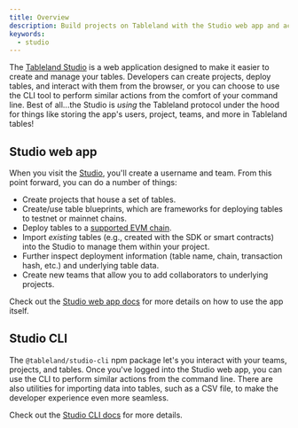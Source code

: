 ```yaml
---
title: Overview
description: Build projects on Tableland with the Studio web app and accompanying CLI tool.
keywords:
  - studio
---
```


The [Tableland Studio](https://studio.tableland.xyz/) is a web application designed to make it easier to create and manage your tables. Developers can create projects, deploy tables, and interact with them from the browser, or you can choose to use the CLI tool to perform similar actions from the comfort of your command line. Best of all...the Studio is _using_ the Tableland protocol under the hood for things like storing the app's users, project, teams, and more in Tableland tables!

## Studio web app

When you visit the [Studio](https://studio.tableland.xyz/), you'll create a username and team. From this point forward, you can do a number of things:

- Create projects that house a set of tables.
- Create/use table blueprints, which are frameworks for deploying tables to testnet or mainnet chains.
- Deploy tables to a [supported EVM chain](/quickstarts/chains).
- Import _existing_ tables (e.g., created with the SDK or smart contracts) into the Studio to manage them within your project.
- Further inspect deployment information (table name, chain, transaction hash, etc.) and underlying table data.
- Create new teams that allow you to add collaborators to underlying projects.

Check out the [Studio web app docs](/studio/web/getting-started) for more details on how to use the app itself.

## Studio CLI

The `@tableland/studio-cli` npm package let's you interact with your teams, projects, and tables. Once you've logged into the Studio web app, you can use the CLI to perform similar actions from the command line. There are also utilities for importing data into tables, such as a CSV file, to make the developer experience even more seamless.

Check out the [Studio CLI docs](/studio/cli) for more details.
